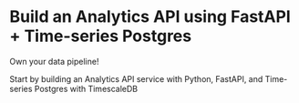 # Build an Analytics API using FastAPI + Time-series Postgres

Own your data pipeline! 

Start by building an Analytics API service with Python, FastAPI, and Time-series Postgres with TimescaleDB

